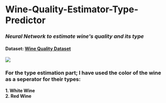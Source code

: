 # Wine-Quality-Estimator-Type-Predictor

### *Neural Network to estimate wine's quality and its type*

#### Dataset: [Wine Quality Dataset](https://archive.ics.uci.edu/ml/datasets/wine+quality)

<img src="https://raw.githubusercontent.com/vikrantkakad/Red-Wine-Quality-Analysis/master/img/dataset.png">

### For the type estimation part; I have used the color of the wine as a seperator for their types:<br>
**1. White Wine**<br>
**2. Red Wine**
